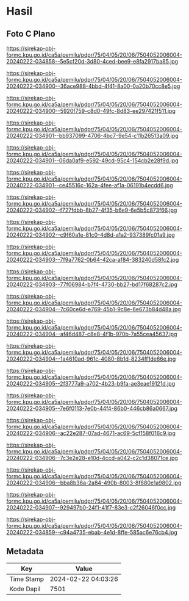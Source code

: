 # Hasil

## Foto C Plano

https://sirekap-obj-formc.kpu.go.id/ca5a/pemilu/pdpr/75/04/05/20/06/7504052006004-20240222-034858--5e5cf20d-3d80-4ced-bee9-e8fa2917ba85.jpg

https://sirekap-obj-formc.kpu.go.id/ca5a/pemilu/pdpr/75/04/05/20/06/7504052006004-20240222-034900--36ace988-4bbd-4f41-8a00-0a20b70cc8e5.jpg

https://sirekap-obj-formc.kpu.go.id/ca5a/pemilu/pdpr/75/04/05/20/06/7504052006004-20240222-034900--5920f759-c8d0-49fc-8d83-ee297421f511.jpg

https://sirekap-obj-formc.kpu.go.id/ca5a/pemilu/pdpr/75/04/05/20/06/7504052006004-20240222-034901--bb937099-4706-4bc7-9e54-c11b26513a09.jpg

https://sirekap-obj-formc.kpu.go.id/ca5a/pemilu/pdpr/75/04/05/20/06/7504052006004-20240222-034901--06da0af9-e592-49cd-95c4-154cb2e28f9d.jpg

https://sirekap-obj-formc.kpu.go.id/ca5a/pemilu/pdpr/75/04/05/20/06/7504052006004-20240222-034901--ce45516c-162a-4fee-af1a-06191b4ecdd6.jpg

https://sirekap-obj-formc.kpu.go.id/ca5a/pemilu/pdpr/75/04/05/20/06/7504052006004-20240222-034902--f727fdbb-8b27-4f35-b6e9-6e5b5c873f66.jpg

https://sirekap-obj-formc.kpu.go.id/ca5a/pemilu/pdpr/75/04/05/20/06/7504052006004-20240222-034902--c9f60a1e-81c0-4d8d-a1a2-937389fc01a9.jpg

https://sirekap-obj-formc.kpu.go.id/ca5a/pemilu/pdpr/75/04/05/20/06/7504052006004-20240222-034903--7f9a7762-0b64-42ca-af84-383240d58fc2.jpg

https://sirekap-obj-formc.kpu.go.id/ca5a/pemilu/pdpr/75/04/05/20/06/7504052006004-20240222-034903--77f06984-b7f4-4730-bb27-bd17f68287c2.jpg

https://sirekap-obj-formc.kpu.go.id/ca5a/pemilu/pdpr/75/04/05/20/06/7504052006004-20240222-034904--7c60ce6d-e769-45b1-9c8e-6e673b84d48a.jpg

https://sirekap-obj-formc.kpu.go.id/ca5a/pemilu/pdpr/75/04/05/20/06/7504052006004-20240222-034904--af46d487-c8e8-4f1b-970b-7a55cea45637.jpg

https://sirekap-obj-formc.kpu.go.id/ca5a/pemilu/pdpr/75/04/05/20/06/7504052006004-20240222-034904--1a4610ad-961c-4080-8b1d-8234ff1de66e.jpg

https://sirekap-obj-formc.kpu.go.id/ca5a/pemilu/pdpr/75/04/05/20/06/7504052006004-20240222-034905--2f3777a9-a702-4b23-b9fa-ae3eae19121d.jpg

https://sirekap-obj-formc.kpu.go.id/ca5a/pemilu/pdpr/75/04/05/20/06/7504052006004-20240222-034905--7e6f0113-7e0b-44f4-86b0-446cb86a0667.jpg

https://sirekap-obj-formc.kpu.go.id/ca5a/pemilu/pdpr/75/04/05/20/06/7504052006004-20240222-034906--ac22e287-07ad-4671-ac69-5cf158f016c9.jpg

https://sirekap-obj-formc.kpu.go.id/ca5a/pemilu/pdpr/75/04/05/20/06/7504052006004-20240222-034906--7c3e2e28-e10d-4ccd-a042-c2c1d38071ce.jpg

https://sirekap-obj-formc.kpu.go.id/ca5a/pemilu/pdpr/75/04/05/20/06/7504052006004-20240222-034906--bba8b36a-2a84-490b-8003-8f680e1a9802.jpg

https://sirekap-obj-formc.kpu.go.id/ca5a/pemilu/pdpr/75/04/05/20/06/7504052006004-20240222-034907--929497b0-24f1-41f7-83e3-c2f26046f0cc.jpg

https://sirekap-obj-formc.kpu.go.id/ca5a/pemilu/pdpr/75/04/05/20/06/7504052006004-20240222-034859--c94a4735-ebab-4e1d-8ffe-585ac6e76cb4.jpg


## Metadata

| Key        | Value               |
| ---------- | ------------------- |
| Time Stamp | 2024-02-22 04:03:26 |
| Kode Dapil | 7501                |



